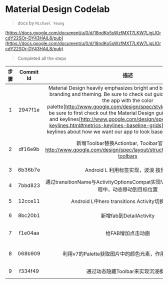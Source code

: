 # Material Design Codelab

> docs by `Michael Yeung`

[https://docs.google.com/document/u/0/d/18ndKo5sWzfMXT7LKW7LigLlOrcdY22SOr-DY43HAiL8/pub](https://docs.google.com/document/u/0/d/18ndKo5sWzfMXT7LKW7LigLlOrcdY22SOr-DY43HAiL8/pub)

> Completed all the steps

步骤 | Commit Id | 描述 | 修改介绍
:-: | :-: | :-: | :-:
1 | 2947f1e| Material Design heavily emphasizes bright and bold use of color for branding and theming. Be sure to check out guidelines for theming the app with the color palette[http://www.google.com/design/spec/style/color.html#].Also, be sure to first check out the Material Design guidelines for metrics and keylines[http://www.google.com/design/spec/layout/metrics-keylines.html#metrics-keylines-baseline-grids].Let’s define some keylines about how we want our app to look based on the guidelines. | [https://docs.google.com/document/u/0/d/1g0jRAR-7TfE_uKVFPufmcHZNQSuTo-SEuXIuH6VydM0/pub#h.6fwwv8p2ozst](https://docs.google.com/document/u/0/d/1g0jRAR-7TfE_uKVFPufmcHZNQSuTo-SEuXIuH6VydM0/pub#h.6fwwv8p2ozst)
2 | df16e9b | 新增Toolbar替换Actionbar, Toolbar官方介绍: http://www.google.com/design/spec/layout/structure.html#structure-toolbars | [https://docs.google.com/document/u/0/d/1gDtnbhcHBlJ0E0U5HNRbdW829TLbE8ph-8Km6BIowy8/pub#h.6fwwv8p2ozst](https://docs.google.com/document/u/0/d/1gDtnbhcHBlJ0E0U5HNRbdW829TLbE8ph-8Km6BIowy8/pub#h.6fwwv8p2ozst)
3 | 6b36b7e | Android L 利用<ripple/>标签实现，波浪 按反馈 | [https://docs.google.com/document/u/0/d/1H12cZVJsOYKmkKKI9-90VuJ6EA2ODzsfo_BYXo_tKi4/pub#h.6fwwv8p2ozst](https://docs.google.com/document/u/0/d/1H12cZVJsOYKmkKKI9-90VuJ6EA2ODzsfo_BYXo_tKi4/pub#h.6fwwv8p2ozst)
4 | 7bbd823 | 通过transitionName与ActivityOptionsCompat实现View在Activity切换过程中，动态移动到目标位置 | [https://docs.google.com/document/u/0/d/10hmvrmsijWX2WQmfXVnU04R4IoKFZM2Lfycxw5LfUio/pub#h.6fwwv8p2ozst](https://docs.google.com/document/u/0/d/10hmvrmsijWX2WQmfXVnU04R4IoKFZM2Lfycxw5LfUio/pub#h.6fwwv8p2ozst) 
5 | 12cce11 | Android L中hero transitions Activity切换动画实现 | [https://docs.google.com/document/u/0/d/1nrtHzjGtq6h_WZfvbTX7oTHNd5hZLsB3Oq56LW-PMR8/pub#h.4i0w9nkcoaa5](https://docs.google.com/document/u/0/d/1nrtHzjGtq6h_WZfvbTX7oTHNd5hZLsB3Oq56LW-PMR8/pub#h.4i0w9nkcoaa5)
6 | 8bc20b1 | 新增fab到DetailActivity | [https://docs.google.com/document/u/0/d/1UMwP-EuI0TvqglPvowjdI7uo1b1ApYItjOvZjqO5GrA/pub#h.4i0w9nkcoaa5](https://docs.google.com/document/u/0/d/1UMwP-EuI0TvqglPvowjdI7uo1b1ApYItjOvZjqO5GrA/pub#h.4i0w9nkcoaa5)
7 | f1e04aa | 给FAB增加点击动画 | [https://docs.google.com/document/u/0/d/1RpPGPNEB-jzKTTzhgrBtSm_UdM8byu2-R6NGCLJ15wQ/pub#h.4i0w9nkcoaa5](https://docs.google.com/document/u/0/d/1RpPGPNEB-jzKTTzhgrBtSm_UdM8byu2-R6NGCLJ15wQ/pub#h.4i0w9nkcoaa5)
8 | 068b909 | 利用v7的Palette获取图片中的颜色元素，作用于Toolbar上 | [https://docs.google.com/document/u/0/d/1iGnjEr9e1bAY-v7eIGWVuJjN-M35oD-pSl25m28WUG8/pub#h.4i0w9nkcoaa5](https://docs.google.com/document/u/0/d/1iGnjEr9e1bAY-v7eIGWVuJjN-M35oD-pSl25m28WUG8/pub#h.4i0w9nkcoaa5)
9 | f334f49 | 通过动态隐藏Toolbar来实现沉浸模式 | [https://docs.google.com/document/u/0/d/1lmYFkaqKFrWJpJ2wvHnNqJewI8ZnUVfGxJheNLNHZPg/pub#h.vxotbasw7wca](https://docs.google.com/document/u/0/d/1lmYFkaqKFrWJpJ2wvHnNqJewI8ZnUVfGxJheNLNHZPg/pub#h.vxotbasw7wca)